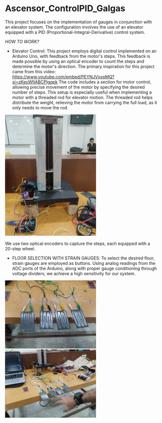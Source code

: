 # Ascensor_ControlPID_Galgas
This project focuses on the implementation of gauges in conjunction with an elevator system. The configuration involves the use of an elevator equipped with a PID (Proportional-Integral-Derivative) control system.

*HOW TO WORK?*
- Elevator Control:
  This project employs digital control implemented on an Arduino Uno, with feedback from the motor's steps. This feedback is made possible by using an optical encoder to count the steps and determine the motor's direction. The primary inspiration for this project came from this video: https://www.youtube.com/embed/PEYNJVxxpMQ?si=zKexWfiABCPlgqpk
  The code includes a section for motor control, allowing precise movement of the motor by specifying the desired number of steps. This setup is especially useful when implementing a motor with a threaded rod for elevator motion. The threaded rod helps distribute the weight, relieving the motor from carrying the full load, as it only needs to move the rod.
<img src="https://github.com/JuanHoKKeR/Ascensor_ControlPID_Galgas/blob/main/Ascensor.jpg?raw=true" alt="Image Elevator" width="300">

  We use two optical encoders to capture the steps, each equipped with a 20-step wheel.

- FLOOR SELECTION WITH STRAIN GAUGES:
  To select the desired floor, strain gauges are employed as buttons. Using analog readings from the ADC ports of the Arduino, along with proper gauge conditioning through voltage dividers, we achieve a high sensitivity for our system.
<img src="https://github.com/JuanHoKKeR/Ascensor_ControlPID_Galgas/blob/main/ImagenGalgas.jpg?raw=true" alt="Galgas Imege" width="300">



<img src="https://github.com/JuanHoKKeR/Ascensor_ControlPID_Galgas/blob/main/AscensorFuncionando.jpg?raw=true" alt="Image of Work Elevator" width="300">



